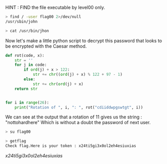 HINT : FIND the file executable by level00 only.

```bash
> find / -user flag00 2>/dev/null
/usr/sbin/john

> cat /usr/bin/jhon

```

Now let's make a little python script to decrypt this password that looks to be encrypted with the Caesar method.

```python
def rot(code, x):
    str = ''
    for j in code:
        if ord(j) + x > 122:
            str += chr((ord(j) + x) % 122 + 97 - 1) 
        else:
            str += chr(ord(j) + x)
    return str


for i in range(26):
    print("Rotation of ", i, ": ", rot("cdiiddwpgswtgt", i))
```

We can see at the output that a rotation of 11 gives us the string : "nottohardhere"
Which is without a doubt the password of next user.

```bash
> su flag00

> getflag
Check flag.Here is your token : x24ti5gi3x0ol2eh4esiuxias
```

*x24ti5gi3x0ol2eh4esiuxias*